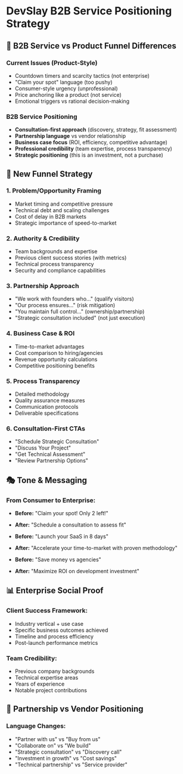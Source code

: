 # DevSlay B2B Service Positioning Strategy

## 🎯 B2B Service vs Product Funnel Differences

### **Current Issues (Product-Style)**
- Countdown timers and scarcity tactics (not enterprise)
- "Claim your spot" language (too pushy)
- Consumer-style urgency (unprofessional)
- Price anchoring like a product (not service)
- Emotional triggers vs rational decision-making

### **B2B Service Positioning**
- **Consultation-first approach** (discovery, strategy, fit assessment)
- **Partnership language** vs vendor relationship
- **Business case focus** (ROI, efficiency, competitive advantage)
- **Professional credibility** (team expertise, process transparency)
- **Strategic positioning** (this is an investment, not a purchase)

## 🏢 New Funnel Strategy

### **1. Problem/Opportunity Framing**
- Market timing and competitive pressure
- Technical debt and scaling challenges
- Cost of delay in B2B markets
- Strategic importance of speed-to-market

### **2. Authority & Credibility**
- Team backgrounds and expertise
- Previous client success stories (with metrics)
- Technical process transparency
- Security and compliance capabilities

### **3. Partnership Approach**
- "We work with founders who..." (qualify visitors)
- "Our process ensures..." (risk mitigation)
- "You maintain full control..." (ownership/partnership)
- "Strategic consultation included" (not just execution)

### **4. Business Case & ROI**
- Time-to-market advantages
- Cost comparison to hiring/agencies
- Revenue opportunity calculations
- Competitive positioning benefits

### **5. Process Transparency**
- Detailed methodology
- Quality assurance measures
- Communication protocols
- Deliverable specifications

### **6. Consultation-First CTAs**
- "Schedule Strategic Consultation"
- "Discuss Your Project"
- "Get Technical Assessment"
- "Review Partnership Options"

## 🎭 Tone & Messaging

### **From Consumer to Enterprise:**
- **Before:** "Claim your spot! Only 2 left!"
- **After:** "Schedule a consultation to assess fit"

- **Before:** "Launch your SaaS in 8 days"
- **After:** "Accelerate your time-to-market with proven methodology"

- **Before:** "Save money vs agencies"
- **After:** "Maximize ROI on development investment"

## 📊 Enterprise Social Proof

### **Client Success Framework:**
- Industry vertical + use case
- Specific business outcomes achieved
- Timeline and process efficiency
- Post-launch performance metrics

### **Team Credibility:**
- Previous company backgrounds
- Technical expertise areas
- Years of experience
- Notable project contributions

## 🤝 Partnership vs Vendor Positioning

### **Language Changes:**
- "Partner with us" vs "Buy from us"
- "Collaborate on" vs "We build"
- "Strategic consultation" vs "Discovery call"
- "Investment in growth" vs "Cost savings"
- "Technical partnership" vs "Service provider"